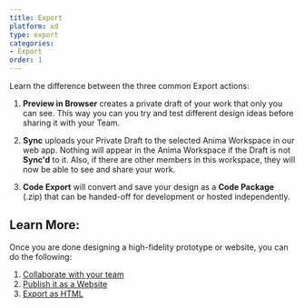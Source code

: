 ```yaml
---
title: Export
platform: xd
type: export
categories: 
- Export
order: 1
---
```

Learn the difference between the three common Export actions:

1. **Preview in Browser** creates a private draft of your work that only you can see. This way you can you try and test different design ideas before sharing it with your Team.

2. **Sync** uploads your Private Draft to the selected Anima Workspace in our web app. Nothing will appear in the Anima Workspace if the Draft is not **Sync'd** to it. Also, if there are other members in this workspace, they will now be able to see and share your work.

3. **Code Export** will convert and save your design as a **Code Package** (.zip) that can be handed-off for development or hosted independently.

## Learn More:

Once you are done designing a high-fidelity prototype or website, you can do the following:

1. [Collaborate with your team](collaborate-teams.html)
2. [Publish it as a Website](publish.html)
3. [Export as HTML](export-html.html)

